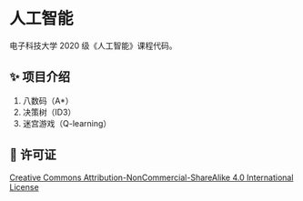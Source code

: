# 人工智能

电子科技大学 2020 级《人工智能》课程代码。

## ✨ 项目介绍

1. 八数码（A*）
2. 决策树（ID3）
3. 迷宫游戏（Q-learning）

## 📄 许可证

[Creative Commons Attribution-NonCommercial-ShareAlike 4.0 International License](https://creativecommons.org/licenses/by-nc-sa/4.0/)
